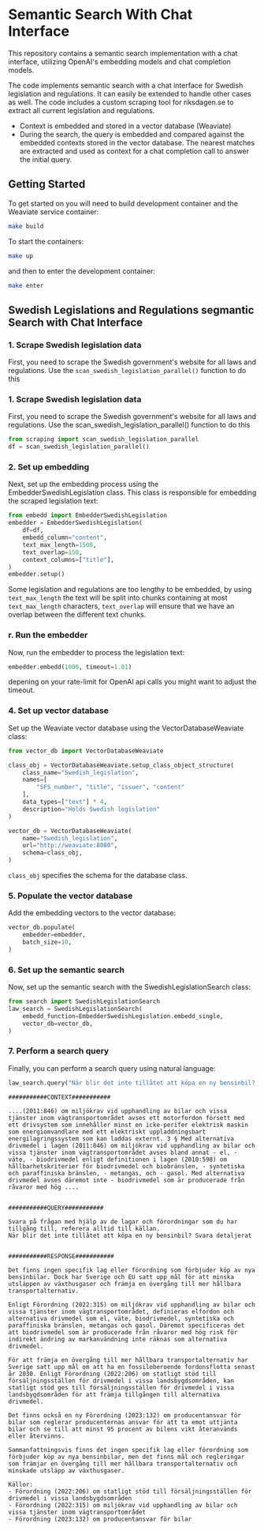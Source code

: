 # Semantic Search With Chat Interface

This repository contains a semantic search implementation with a chat interface, utilizing OpenAI's embedding models and chat completion models.

The code implements semantic search with a chat interface for Swedish legislation and regulations. It can easily be extended to handle other cases as well. The code includes a custom scraping tool for riksdagen.se to extract all current legislation and regulations.

* Context is embedded and stored in a vector database (Weaviate)
* During the search, the query is embedded and compared against the embedded contexts stored in the vector database. The nearest matches are extracted and used as context for a chat completion call to answer the initial query.

## Getting Started

To get started on you will need to build development container and the Weaviate service container:

```sh
make build
```

To start the containers:

```sh
make up
```

and then to enter the development container:

```sh
make enter
```

## Swedish Legislations and Regulations segmantic Search with Chat Interface 

### 1. Scrape Swedish legislation data 
First, you need to scrape the Swedish government's website for all laws and regulations. Use the `scan_swedish_legislation_parallel()` function to do this


### 1. Scrape Swedish legislation data 
First, you need to scrape the Swedish government's website for all laws and regulations. Use the scan_swedish_legislation_parallel() function to do this

```python
from scraping import scan_swedish_legislation_parallel
df = scan_swedish_legislation_parallel()
```

### 2. Set up embedding

Next, set up the embedding process using the EmbedderSwedishLegislation class. This class is responsible for embedding the scraped legislation text:

```python
from embedd import EmbedderSwedishLegislation
embedder = EmbedderSwedishLegislation(
    df=df,
    embedd_column="content",
    text_max_length=1500,
    text_overlap=150,
    context_columns=["title"],
)
embedder.setup()
```

Some legislation and regulations are too lengthy to be embedded, by using `text_max_length` the text will be split into chunks containing at most `text_max_length` characters, `text_overlap` will ensure that we have an overlap between the different text chunks. 

### r. Run the embedder

Now, run the embedder to process the legislation text:

```python
embedder.embedd(1000, timeout=1.01)
```

depening on your rate-limit for OpenAI api calls you might want to adjust the timeout. 


### 4. Set up vector database

Set up the Weaviate vector database using the VectorDatabaseWeaviate class:

```python
from vector_db import VectorDatabaseWeaviate

class_obj = VectorDatabaseWeaviate.setup_class_object_structure(
    class_name="Swedish_legislation",
    names=[
        "SFS_number", "title", "issuer", "content"
    ],
    data_types=["text"] * 4,
    description="Holds Swedish legislation"
)

vector_db = VectorDatabaseWeaviate(
    name="Swedish_legislation",
    url="http://weaviate:8080",
    schema=class_obj,
)
```

`class_obj` specifies the schema for the database class. 

### 5. Populate the vector database

Add the embedding vectors to the vector database:

```python
vector_db.populate(
    embedder=embedder,
    batch_size=10,
)
```

### 6. Set up the semantic search

Now, set up the semantic search with the SwedishLegislationSearch class:


```python
from search import SwedishLegislationSearch
law_search = SwedishLegislationSearch(
    embedd_function=EmbedderSwedishLegislation.embedd_single,
    vector_db=vector_db,
)
```

### 7. Perform a search query

Finally, you can perform a search query using natural language:

```python
law_search.query("När blir det inte tillåtet att köpa en ny bensinbil? Svara detaljerat", limit=5, print_debug=True)
```

```
###########CONTEXT###########

....(2011:846) om miljökrav vid upphandling av bilar och vissa tjänster inom vägtransportområdet avses ett motorfordon försett med ett drivsystem som innehåller minst en icke-perifer elektrisk maskin som energiomvandlare med ett elektriskt uppladdningsbart energilagringssystem som kan laddas externt. 3 § Med alternativa drivmedel i lagen (2011:846) om miljökrav vid upphandling av bilar och vissa tjänster inom vägtransportområdet avses bland annat - el, - väte, - biodrivmedel enligt definitionen i lagen (2010:598) om hållbarhetskriterier för biodrivmedel och biobränslen, - syntetiska och paraffiniska bränslen, - metangas, och - gasol. Med alternativa drivmedel avses däremot inte - biodrivmedel som är producerade från råvaror med hög ....


###########QUERY###########

Svara på frågan med hjälp av de lagar och förordningar som du har tillgång till, referera alltid till källan.
När blir det inte tillåtet att köpa en ny bensinbil? Svara detaljerat


###########RESPONSE###########

Det finns ingen specifik lag eller förordning som förbjuder köp av nya bensinbilar. Dock har Sverige och EU satt upp mål för att minska utsläppen av växthusgaser och främja en övergång till mer hållbara transportalternativ. 

Enligt Förordning (2022:315) om miljökrav vid upphandling av bilar och vissa tjänster inom vägtransportområdet, definieras elfordon och alternativa drivmedel som el, väte, biodrivmedel, syntetiska och paraffiniska bränslen, metangas och gasol. Däremot specificeras det att biodrivmedel som är producerade från råvaror med hög risk för indirekt ändring av markanvändning inte räknas som alternativa drivmedel. 

För att främja en övergång till mer hållbara transportalternativ har Sverige satt upp mål om att ha en fossiloberoende fordonsflotta senast år 2030. Enligt Förordning (2022:206) om statligt stöd till försäljningsställen för drivmedel i vissa landsbygdsområden, kan statligt stöd ges till försäljningsställen för drivmedel i vissa landsbygdsområden för att främja tillgången till alternativa drivmedel. 

Det finns också en ny Förordning (2023:132) om producentansvar för bilar som reglerar producenternas ansvar för att ta emot uttjänta bilar och se till att minst 95 procent av bilens vikt återanvänds eller återvinns. 

Sammanfattningsvis finns det ingen specifik lag eller förordning som förbjuder köp av nya bensinbilar, men det finns mål och regleringar som främjar en övergång till mer hållbara transportalternativ och minskade utsläpp av växthusgaser. 

Källor:
- Förordning (2022:206) om statligt stöd till försäljningsställen för drivmedel i vissa landsbygdsområden
- Förordning (2022:315) om miljökrav vid upphandling av bilar och vissa tjänster inom vägtransportområdet
- Förordning (2023:132) om producentansvar för bilar
```

